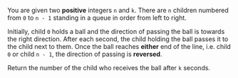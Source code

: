 You are given two **positive** integers `n` and `k`. There are `n` children numbered from `0` to `n - 1` standing in a queue in order from left to right.

Initially, child `0` holds a ball and the direction of passing the ball is towards the right direction. After each second, the child holding the ball passes it to the child next to them. Once the ball reaches **either** end of the line, i.e. child `0` or child `n - 1`, the direction of passing is **reversed**.

Return the number of the child who receives the ball after `k` seconds.